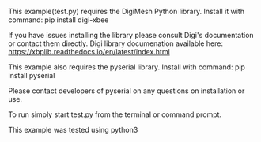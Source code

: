 This example(test.py) requires the DigiMesh Python library. Install it with command: pip install digi-xbee

If you have issues installing the library please consult Digi's documentation or contact them directly. Digi library documenation available here: https://xbplib.readthedocs.io/en/latest/index.html

This example also requires the pyserial library. Install with command: pip install pyserial

Please contact developers of pyserial on any questions on installation or use.

To run simply start test.py from the terminal or command prompt.

This example was tested using python3
